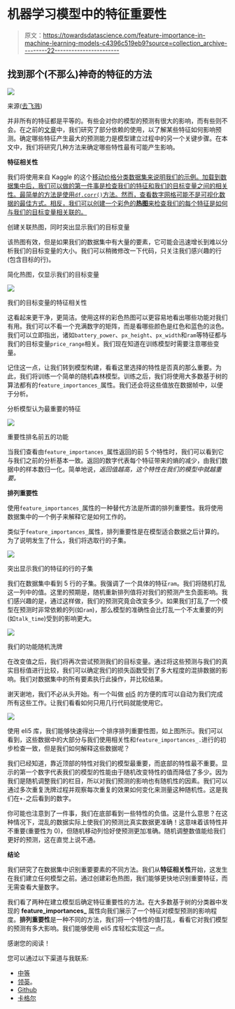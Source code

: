 # 机器学习模型中的特征重要性

> 原文：<https://towardsdatascience.com/feature-importance-in-machine-learning-models-c4396c519eb9?source=collection_archive---------22----------------------->

## 找到那个(不那么)神奇的特征的方法

![](img/d0b969e29f1e2334d56ad0f6c9f9e08a.png)

来源([去飞溅](https://unsplash.com/))

并非所有的特征都是平等的。有些会对你的模型的预测有很大的影响，而有些则不会。在之前的[文章](/explain-machine-learning-models-partial-dependence-ce6b9923034f)中，我们研究了部分依赖的使用，以了解某些特征如何影响预测。确定哪些特征产生最大的预测能力是模型建立过程中的另一个关键步骤。在本文中，我们将研究几种方法来确定哪些特性最有可能产生影响。

**特征相关性**

我们将使用来自 Kaggle 的这个[移动价格分类数据集来说明我们的示例。加载到数据集中后，我们可以做的第一件事是检查我们的特征和我们的目标变量之间的相关性。最简单的方法是使用`df.corr()`方法。然而，查看数字网格可能不是可视化数据的最佳方式。相反，我们可以创建一个彩色的**热图**来检查我们的每个特征是如何与我们的目标变量相关联的。](https://www.kaggle.com/iabhishekofficial/mobile-price-classification)

创建关联热图，同时突出显示我们的目标变量

该热图有效，但是如果我们的数据集中有大量的要素，它可能会迅速增长到难以分析我们的目标变量的大小。我们可以稍微修改一下代码，只关注我们感兴趣的行(包含目标的行)。

简化热图，仅显示我们的目标变量

![](img/51dc24de7401b1ae5391766eb77674c0.png)

我们的目标变量的特征相关性

这看起来更干净，更简洁。使用这样的彩色热图可以更容易地看出哪些功能对我们有用。我们可以不看一个充满数字的矩阵，而是看哪些颜色是红色和蓝色的淡色。我们可以立即指出，诸如`battery_power`、`px_height`、`px_width`和`ram`等特征都与我们的目标变量`price_range`相关。我们现在知道在训练模型时需要注意哪些变量。

记住这一点，让我们转到模型构建，看看这里选择的特性是否真的那么重要。为此，我们将训练一个简单的随机森林模型。训练之后，我们将使用大多数基于树的算法都有的`feature_importances_`属性。我们还会将这些值放在数据帧中，以便于分析。

分析模型认为最重要的特征

![](img/3c0a35ec204182a3463101dc42b3e112.png)

重要性排名前五的功能

当我们查看由`feature_importances_`属性返回的前 5 个特性时，我们可以看到它与我们之前的分析基本一致。返回的数字代表每个特征带来的熵的减少，由我们数据中的样本数归一化。简单地说，*返回值越高，这个特性在我们的模型中就越重要。*

**排列重要性**

使用`feature_importances_`属性的一种替代方法是所谓的排列重要性。我将使用数据集中的一个例子来解释它是如何工作的。

类似于`feature_importances_`属性，排列重要性是在模型适合数据之后计算的。为了说明发生了什么，我们将选取行的子集。

![](img/e4c915978dd87edff7835be0e81bf5ee.png)

突出显示我们的特征的行的子集

我们在数据集中看到 5 行的子集。我强调了一个具体的特征`ram`。我们将随机打乱这一列中的值。这里的预期是，随机重新排列值将对我们的预测产生负面影响。我们感兴趣的是，通过这样做，我们的预测究竟会改变多少。如果我们打乱了一个模型在预测时非常依赖的列(如`ram`)，那么模型的准确性会比打乱一个不太重要的列(如`talk_time`)受到的影响更大。

![](img/382c3e5f169dd20c4b7552a398294130.png)

我们的功能随机洗牌

在改变值之后，我们将再次尝试预测我们的目标变量。通过将这些预测与我们的真实目标值进行比较，我们可以确定我们的损失函数受到了多大程度的混排数据的影响。我们对数据集中的所有要素执行此操作，并比较结果。

谢天谢地，我们不必从头开始。有一个叫做 [eli5](https://pypi.org/project/eli5/) 的方便的库可以自动为我们完成所有这些工作。让我们看看如何只用几行代码就能使用它。

![](img/396d132d2a9b5893cfcd09a9d70ebf96.png)

使用 eli5 库，我们能够快速得出一个排序排列重要性图，如上图所示。我们可以看到，这些数据中的大部分与我们使用相关性和`feature_importances_.`进行的初步检查一致，但是我们如何解释这些数据呢？

我们已经知道，靠近顶部的特性对我们的模型最重要，而底部的特性最不重要。显示的第一个数字代表我们的模型的性能由于随机改变特性的值而降低了多少。因为我们是随机调整我们的栏目，所以对我们预测的影响也有随机性的因素。我们可以通过多次重复洗牌过程并观察每次重复的效果如何变化来测量这种随机性。这是我们在`+-`之后看到的数字。

你可能也注意到了一件事，我们在底部看到一些特性的负值。这是什么意思？在这种情况下，混乱的数据实际上使我们的预测比真实数据更准确！这意味着该特性并不重要(重要性为 0)，但随机移动列恰好使预测更加准确。随机调整数值能给我们更好的预测，这在直觉上说不通。

**结论**

我们研究了在数据集中识别重要要素的不同方法。我们从**特征相关性**开始，这发生在我们建立任何模型之前。通过创建彩色热图，我们能够更快地识别重要特征，而无需查看大量数字。

我们看了两种在建立模型后确定特征重要性的方法。在大多数基于树的分类器中发现的 **feature_importances_** 属性向我们展示了一个特征对模型预测的影响程度。**排列重要性**是一种不同的方法，我们将一个特性的值打乱，看看它对我们模型的预测有多大影响。我们能够使用 eli5 库轻松实现这一点。

感谢您的阅读！

您可以通过以下渠道与我联系:

*   [中等](https://zito-relova.medium.com/)
*   [领英](https://www.linkedin.com/in/zrelova/)。
*   [Github](https://github.com/zitorelova)
*   [卡格尔](https://www.kaggle.com/zitorelova)